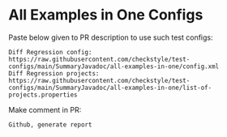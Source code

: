 # All Examples in One Configs
Paste below given to PR description to use such test configs:
```
Diff Regression config: https://raw.githubusercontent.com/checkstyle/test-configs/main/SummaryJavadoc/all-examples-in-one/config.xml
Diff Regression projects: https://raw.githubusercontent.com/checkstyle/test-configs/main/SummaryJavadoc/all-examples-in-one/list-of-projects.properties
```
Make comment in PR:
```
Github, generate report
```
